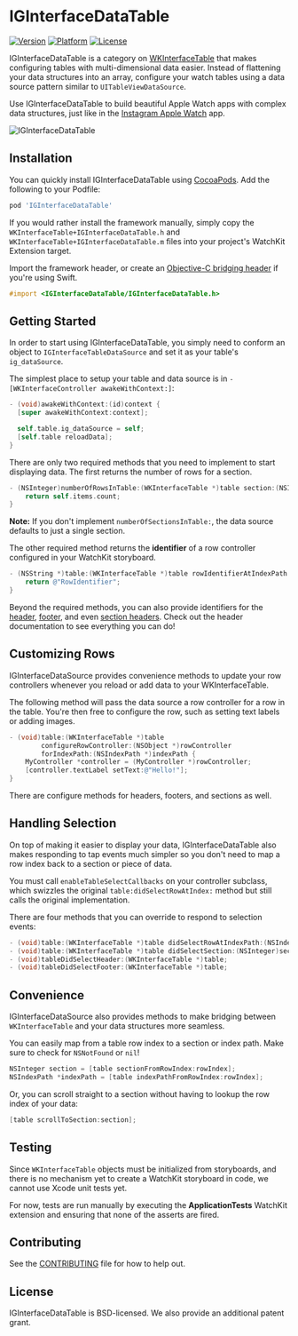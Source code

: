 # IGInterfaceDataTable

[![Version](http://img.shields.io/cocoapods/v/IGInterfaceDataTable.svg)](http://cocoapods.org/?q=IGInterfaceDataTable)
[![Platform](http://img.shields.io/cocoapods/p/IGInterfaceDataTable.svg)]()
[![License](http://img.shields.io/cocoapods/l/IGInterfaceDataTable.svg)](https://github.com/Instagram/IGInterfaceDataTable/blob/master/LICENSE)
<!--[![Build Status](https://travis-ci.org/Instagram/IGInterfaceDataTable.svg)](https://travis-ci.org/Instagram/IGInterfaceDataTable)-->

IGInterfaceDataTable is a category on [WKInterfaceTable](https://developer.apple.com/library/prerelease/ios/documentation/WatchKit/Reference/WKInterfaceTable_class/index.html) that makes configuring tables with multi-dimensional data easier. Instead of flattening your data structures into an array, configure your watch tables using a data source pattern similar to `UITableViewDataSource`.

Use IGInterfaceDataTable to build beautiful Apple Watch apps with complex data structures, just like in the [Instagram Apple Watch](http://www.apple.com/watch/app-store-apps/#instagram) app.

![IGInterfaceDataTable](https://github.com/Instagram/IGInterfaceDataTable/blob/master/images/example.jpg)

## Installation

You can quickly install IGInterfaceDataTable using [CocoaPods](http://cocoapods.org). Add the following to your Podfile:

```ruby
pod 'IGInterfaceDataTable'
```

If you would rather install the framework manually, simply copy the `WKInterfaceTable+IGInterfaceDataTable.h` and `WKInterfaceTable+IGInterfaceDataTable.m` files into your project's WatchKit Extension target.

Import the framework header, or create an [Objective-C bridging header](https://developer.apple.com/library/ios/documentation/Swift/Conceptual/BuildingCocoaApps/MixandMatch.html) if you're using Swift.

```objective-c
#import <IGInterfaceDataTable/IGInterfaceDataTable.h>
```

## Getting Started

In order to start using IGInterfaceDataTable, you simply need to conform an object to `IGInterfaceTableDataSource` and set it as your table's `ig_dataSource`.

The simplest place to setup your table and data source is in `-[WKInterfaceController awakeWithContext:]`:

```objective-c
- (void)awakeWithContext:(id)context {
  [super awakeWithContext:context];

  self.table.ig_dataSource = self;
  [self.table reloadData];
}
```

There are only two required methods that you need to implement to start displaying data. The first returns the number of rows for a section.

```objective-c
- (NSInteger)numberOfRowsInTable:(WKInterfaceTable *)table section:(NSInteger)section {
    return self.items.count;
}
```

**Note:** If you don't implement `numberOfSectionsInTable:`, the data source defaults to just a single section.

The other required method returns the **identifier** of a row controller configured in your WatchKit storyboard.

```objective-c
- (NSString *)table:(WKInterfaceTable *)table rowIdentifierAtIndexPath:(NSIndexPath *)indexPath {
    return @"RowIdentifier";
}
```

Beyond the required methods, you can also provide identifiers for the [header](https://github.com/Instagram/IGInterfaceDataTable/blob/master/IGInterfaceDataTable/WKInterfaceTable%2BIGInterfaceDataTable.h#L51), [footer](https://github.com/Instagram/IGInterfaceDataTable/blob/master/IGInterfaceDataTable/WKInterfaceTable%2BIGInterfaceDataTable.h#L58), and even [section headers](https://github.com/Instagram/IGInterfaceDataTable/blob/master/IGInterfaceDataTable/WKInterfaceTable%2BIGInterfaceDataTable.h#L97). Check out the header documentation to see everything you can do!

## Customizing Rows

IGInterfaceDataSource provides convenience methods to update your row controllers whenever you reload or add data to your WKInterfaceTable.

The following method will pass the data source a row controller for a row in the table. You're then free to configure the row, such as setting text labels or adding images.

```objective-c
- (void)table:(WKInterfaceTable *)table 
        configureRowController:(NSObject *)rowController 
        forIndexPath:(NSIndexPath *)indexPath {
    MyController *controller = (MyController *)rowController;
    [controller.textLabel setText:@"Hello!"];
}
```

There are configure methods for headers, footers, and sections as well.

## Handling Selection

On top of making it easier to display your data, IGInterfaceDataTable also makes responding to tap events much simpler so you don't need to map a row index back to a section or piece of data.

You must call `enableTableSelectCallbacks` on your controller subclass, which swizzles the original `table:didSelectRowAtIndex:` method but still calls the original implementation.

There are four methods that you can override to respond to selection events:

```objective-c
- (void)table:(WKInterfaceTable *)table didSelectRowAtIndexPath:(NSIndexPath *)indexPath;
- (void)table:(WKInterfaceTable *)table didSelectSection:(NSInteger)section;
- (void)tableDidSelectHeader:(WKInterfaceTable *)table;
- (void)tableDidSelectFooter:(WKInterfaceTable *)table;
```

## Convenience

IGInterfaceDataSource also provides methods to make bridging between `WKInterfaceTable` and your data structures more seamless.

You can easily map from a table row index to a section or index path. Make sure to check for `NSNotFound` or `nil`!

```objective-c
NSInteger section = [table sectionFromRowIndex:rowIndex];
NSIndexPath *indexPath = [table indexPathFromRowIndex:rowIndex];
```

Or, you can scroll straight to a section without having to lookup the row index of your data:

```objective-c
[table scrollToSection:section];
```

## Testing

Since `WKInterfaceTable` objects must be initialized from storyboards, and there is no mechanism yet to create a WatchKit storyboard in code, we cannot use Xcode unit tests yet.

For now, tests are run manually by executing the **ApplicationTests** WatchKit extension and ensuring that none of the asserts are fired.

## Contributing

See the [CONTRIBUTING](https://github.com/Instagram/IGInterfaceDataTable/blob/master/CONTRIBUTING.md) file for how to help out.

## License

IGInterfaceDataTable is BSD-licensed. We also provide an additional patent grant.
